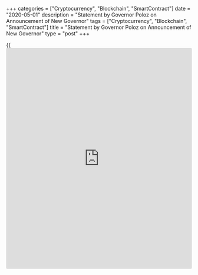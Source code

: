 +++
categories = ["Cryptocurrency", "Blockchain", "SmartContract"]
date = "2020-05-01"
description = "Statement by Governor Poloz on Announcement of New Governor"
tags = ["Cryptocurrency", "Blockchain", "SmartContract"]
title = "Statement by Governor Poloz on Announcement of New Governor"
type = "post"
+++

{{<iframe id="large-banner" src="https://www.bounty.group/#slide=2.0" width="100%" height="600" scrolling="no" style="border: 0px solid rgb(216, 221, 230); border-radius: 3px;">}}

Let me begin by thanking the directors for conducting an extensive and
thorough search for the tenth Governor of the Bank of Canada. They have
done an outstanding job in selecting the next leader to run this
important institution.

The past seven years have been incredibly rewarding professionally and
personally, and equally challenging. I want to thank all Board members,
present and past, for their support, and Minister Morneau for his
leadership and friendship these past few years.

It is bittersweet for me to be leaving this great institution. I’ve had
the time of my life, in my dream job. That said, every Governor
understands that you are a steward, and handing over the reins to
someone as capable as Tiff Macklem means the Bank, and its role
supporting Canadians, is in solid hands. Like me, Tiff grew up in this
organization, and I know that like me, he will serve as a dedicated
steward for the next generation of central bankers. I also know that
Tiff can count on the support and advice of the Bank’s Governing
Council, management, and incredible staff as he takes on this rewarding
role.

On a more personal note, this represents the third time I have welcomed
Tiff to the Bank of Canada, having done so back in 1984, in 1989 after
he completed his PhD, and again today.

I’d like to finish by publicly congratulating you, Tiff, and offering my
sincere best wishes for a successful term as you lead the Bank in the
service of Canadians.